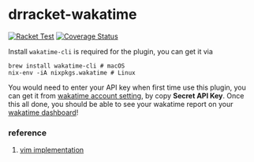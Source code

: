 # drracket-wakatime

[![Racket Test](https://github.com/racket-tw/drracket-wakatime/actions/workflows/racket-gui-test.yml/badge.svg)](https://github.com/racket-tw/drracket-wakatime/actions/workflows/racket-gui-test.yml)
[![Coverage Status](https://coveralls.io/repos/github/racket-tw/drracket-wakatime/badge.svg?branch=develop)](https://coveralls.io/github/racket-tw/drracket-wakatime?branch=develop)

Install `wakatime-cli` is required for the plugin, you can get it via

```shell
brew install wakatime-cli # macOS
nix-env -iA nixpkgs.wakatime # Linux
```

You would need to enter your API key when first time use this plugin, you can get it from [wakatime account setting](https://wakatime.com/settings/account), by copy **Secret API Key**. Once this all done, you should be able to see your wakatime report on your [wakatime dashboard](https://wakatime.com/dashboard)!

### reference

1. [vim implementation](https://github.com/wakatime/vim-wakatime/blob/master/plugin/wakatime.vim#L471)
